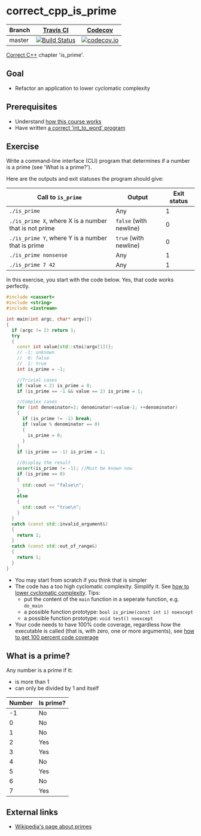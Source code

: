 # correct_cpp_is_prime

Branch|[Travis CI](https://travis-ci.org)|[Codecov](https://www.codecov.io)
---|---|---
master|[![Build Status](https://travis-ci.org/rscherrer/correct_cpp_is_prime.svg?branch=master)](https://travis-ci.org/rscherrer/correct_cpp_is_prime)|[![codecov.io](https://codecov.io/github/rscherrer/correct_cpp_is_prime/coverage.svg?branch=master)](https://codecov.io/github/rscherrer/correct_cpp_is_prime/branch/master)

[Correct C++](https://github.com/richelbilderbeek/correct_cpp) chapter 'is_prime'.

## Goal

 * Refactor an application to lower cyclomatic complexity

## Prerequisites

 * Understand [how this course works](https://github.com/richelbilderbeek/correct_cpp/blob/master/doc/how_this_course_works.md)
 * Have written [a correct 'int_to_word' program](https://github.com/rscherrer/correct_cpp_int_to_word)

## Exercise

Write a command-line interface (CLI) program that determines if a number is a prime (see 'What is a prime?').

Here are the outputs and exit statuses the program should give:

Call to `is_prime`|Output|Exit status
---|---|---
`./is_prime`|Any|1
`./is_prime X`, where X is a number that is not prime|`false` (with newline)|0
`./is_prime Y`, where Y is a number that is prime|`true` (with newline)|0
`./is_prime nonsense`|Any|1
`./is_prime 7 42`|Any|1

In this exercise, you start with the code below. Yes, that code works perfectly. 

```c++
#include <cassert>
#include <string>
#include <iostream>

int main(int argc, char* argv[]) 
{
  if (argc != 2) return 1;
  try
  {
    const int value{std::stoi(argv[1])};
    // -1: unknown
    //  0: false
    //  1: true
    int is_prime = -1;

    //Trivial cases
    if (value < 2) is_prime = 0;
    if (is_prime == -1 && value == 2) is_prime = 1;

    //Complex cases
    for (int denominator=2; denominator!=value-1; ++denominator)
    {
      if (is_prime != -1) break;
      if (value % denominator == 0)
      {
        is_prime = 0;
      }
    }
    if (is_prime == -1) is_prime = 1;

    //Display the result
    assert(is_prime != -1); //Must be known now
    if (is_prime == 0)
    {
      std::cout << "false\n";
    }
    else
    {
      std::cout << "true\n";
    }
  }
  catch (const std::invalid_argument&)
  {
    return 1;
  }
  catch (const std::out_of_range&)
  {
    return 1;
  }
}
```

 * You may start from scratch if you think that is simpler
 * The code has a too high cyclomatic complexity. Simplify it. See [how to lower cyclomatic complexity](https://github.com/richelbilderbeek/correct_cpp/blob/master/doc/lower_cyclomatic_complexity.md). 
   Tips:
     * put the content of the `main` function in a seperate function, e.g. `do_main`
     * a possible function prototype: `bool is_prime(const int i) noexcept`
     * a possible function prototype: `void test() noexcept`
 * Your code needs to have 100% code coverage, regardless how the executable is called (that is, with zero, one or more arguments), 
   see [how to get 100 percent code coverage](https://github.com/richelbilderbeek/correct_cpp/blob/master/doc/get_100_percent_code_coverage.md)

## What is a prime?

Any number is a prime if it:
 * is more than 1
 * can only be divided by 1 and itself

Number|Is prime?
---|---
-1|No
0|No
1|No
2|Yes
3|Yes
4|No
5|Yes
6|No
7|Yes

## External links

 * [Wikipedia's page about primes](https://en.wikipedia.org/wiki/Prime_number)
